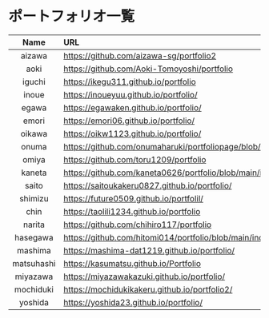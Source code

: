 # ポートフォリオ一覧

|Name|URL|
|:-:|:-|
|aizawa|https://github.com/aizawa-sg/portfolio2|
|aoki|https://github.com/Aoki-Tomoyoshi/portfolio|
|iguchi|https://ikegu311.github.io/portfolio|
|inoue|https://inoueyuu.github.io/portfolio/|
|egawa|https://egawaken.github.io/portfolio/|
|emori|https://emori06.github.io/portfolio/|
|oikawa|https://oikw1123.github.io/portfolio/|
|onuma|https://github.com/onumaharuki/portfoliopage/blob/main/index.md|
|omiya|https://github.com/toru1209/portfolio|
|kaneta|https://github.com/kaneta0626/portfolio/blob/main/index.md|
|saito|https://saitoukakeru0827.github.io/portfolio/|
|shimizu|https://future0509.github.io/portfolil/|
|chin|https://taolili1234.github.io/portfolio|
|narita|https://github.com/chihiro117/portfolio|
|hasegawa|https://github.com/hitomi014/portfolio/blob/main/index.md|
|mashima|https://mashima-dat1219.github.io/portfolio/|
|matsuhashi|https://kasumatsu.github.io/Portfolio|
|miyazawa|https://miyazawakazuki.github.io/portfolio/|
|mochiduki|https://mochidukikakeru.github.io/portfolio2/|
|yoshida|https://yoshida23.github.io/portfolio/|
